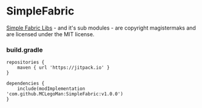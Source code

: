 # SimpleFabric

[Simple Fabric Libs](https://github.com/magistermaks/fabric-simplelibs) - and it's sub modules - are copyright magistermaks and are licensed under the MIT license.

### build.gradle

```
repositories {
    maven { url 'https://jitpack.io' }
}
```

```
dependencies {
    include(modImplementation 'com.github.MCLegoMan:SimpleFabric:v1.0.0')
}
```
